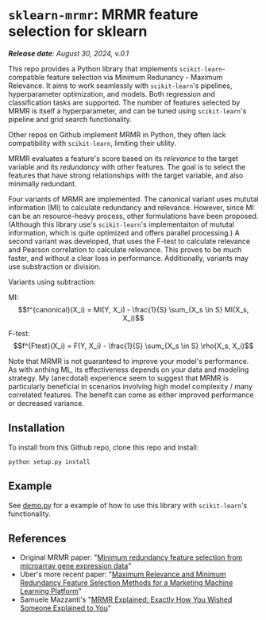 # `sklearn-mrmr`: MRMR feature selection for sklearn

_**Release date**: August 30, 2024, v.0.1_

This repo provides a Python library that implements `scikit-learn`-compatible feature selection via Minimum Redunancy - Maximum Relevance. It aims to work seamlessly with `scikit-learn`'s pipelines, hyperparameter optimization, and models. Both regression and classification tasks are supported. The number of features selected by MRMR is itself a hyperparameter, and can be tuned using `scikit-learn`'s pipeline and grid search functionality.

Other repos on Github implement MRMR in Python, they often lack compatibility with `scikit-learn`, limiting their utility.

MRMR evaluates a feature's score based on its _relevance_ to the target variable and its _redundancy_ with other features. The goal is to select the features that have strong relationships with the target variable, and also minimally redundant.

Four variants of MRMR are implemented. The canonical variant uses mututal information (MI) to calculate redundancy and relevance. However, since MI can be an resource-heavy process, other formulations have been proposed. (Although this library use's `scikit-learn`'s implementaiton of mututal information, which is quite optimized and offers parallel processing.) A second variant was developed, that uses the F-test to calculate relevance and Pearson correlation to calculate relevance. This proves to be much faster, and without a clear loss in performance. Additionally, variants may use substraction or division. 

Variants using subtraction:

MI: $$f^{canonical}(X_i) = MI(Y, X_i) - \frac{1}{S} \sum_{X_s \in S} MI(X_s, X_i)$$

F-test: $$f^{Ftest}(X_i) = F(Y, X_i) - \frac{1}{S} \sum_{X_s \in S} \rho(X_s, X_i)$$

Note that MRMR is not guaranteed to improve your model's performance. As with anthing ML, its effectiveness depends on your data and modeling strategy. My (anecdotal) experience seem to suggest that MRMR is particularly beneficial in scenarios involving high model complexity / many correlated features. The benefit can come as either improved performance or decreased variance.

## Installation

To install from this Github repo, clone this repo and install:

```
python setup.py install
```

## Example

See [demo.py](https://github.com/benhorvath/sklearn-MRMR/blob/main/demo.ipynb) for a example of how to use this library with `scikit-learn`'s functionality.

## References

* Original MRMR paper: "[Minimum redundancy feature selection from microarray gene expression data](https://pubmed.ncbi.nlm.nih.gov/15852500/)"
* Uber's more recent paper: "[Maximum Relevance and Minimum Redundancy Feature Selection Methods for a Marketing Machine Learning Platform](https://arxiv.org/pdf/1908.05376)"
* Samuele Mazzanti's "[MRMR Explained: Exactly How You Wished Someone Explained to You](https://towardsdatascience.com/MRMR-explained-exactly-how-you-wished-someone-explained-to-you-9cf4ed27458b)"
